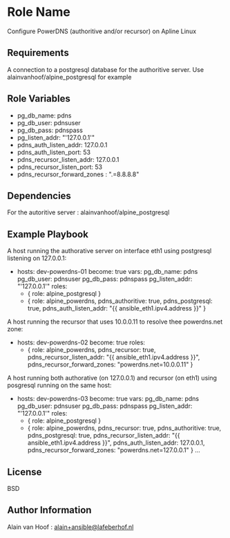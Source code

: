 Role Name
=========

Configure PowerDNS (authoritive and/or recursor)  on Apline Linux

Requirements
------------

A connection to a postgresql database for the authoritive server. Use alainvanhoof/alpine_postgresql for example

Role Variables
--------------

* pg_db_name:                pdns
* pg_db_user:                pdnsuser
* pg_db_pass:                pdnspass
* pg_listen_addr:            "'127.0.0.1'"
* pdns_auth_listen_addr:     127.0.0.1
* pdns_auth_listen_port:     53
* pdns_recursor_listen_addr: 127.0.0.1
* pdns_recursor_listen_port: 53
* pdns_recursor_forward_zones : ".=8.8.8.8"

Dependencies
------------

For the autoritive server : alainvanhoof/alpine_postgresql

Example Playbook
----------------

A host running the authorative server on interface eth1 using postgresql listening on 127.0.0.1:

- hosts: dev-powerdns-01
  become: true
  vars:
    pg_db_name: pdns
    pg_db_user: pdnsuser
    pg_db_pass: pdnspass
    pg_listen_addr: "'127.0.0.1'"
  roles:
    - { role: alpine_postgresql }
    - { role: alpine_powerdns, pdns_authoritive: true, pdns_postgresql: true, pdns_auth_listen_addr: "{{ ansible_eth1.ipv4.address }}" }

A host running the recursor that uses 10.0.0.11 to resolve thee powerdns.net zone:

- hosts: dev-powerdns-02
  become: true
  roles:
    - { role: alpine_powerdns, pdns_recursor: true, pdns_recursor_listen_addr: "{{ ansible_eth1.ipv4.address }}", pdns_recursor_forward_zones: "powerdns.net=10.0.0.11" }

A host running both authorative (on 127.0.0.1) and recursor (on eth1) using posgresql running on the same host:

- hosts: dev-powerdns-03
  become: true
  vars:
    pg_db_name: pdns
    pg_db_user: pdnsuser
    pg_db_pass: pdnspass
    pg_listen_addr: "'127.0.0.1'"
  roles:
    - { role: alpine_postgresql }
    - { role: alpine_powerdns, pdns_recursor: true, pdns_authoritive: true, pdns_postgresql: true, pdns_recursor_listen_addr: "{{ ansible_eth1.ipv4.address }}", pdns_auth_listen_addr: 127.0.0.1, pdns_recursor_forward_zones: "powerdns.net=127.0.0.1" }
...

License
-------

BSD

Author Information
------------------

Alain van Hoof : alain+ansible@lafeberhof.nl

